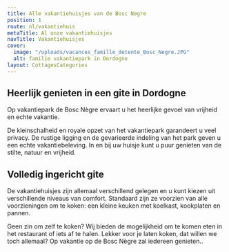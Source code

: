 ```yaml
---
title: Alle vakantiehuisjes van de Bosc Negre
position: 1
route: nl/vakantiehuis
metaTitle: Al onze vakantiehuisjes
navTitle: Vakantiehuisjes
cover:
  image: "/uploads/vacances_famille_detente_Bosc_Negre.JPG"
  alt: familie vakantiepark in Dordogne
layout: CottagesCategories
---
```


## Heerlijk genieten in een gite in Dordogne

Op vakantiepark de Bosc Nègre ervaart u het heerlijke gevoel van vrijheid en echte vakantie.

De kleinschalheid en royale opzet van het vakantiepark garandeert u veel privacy. De rustige ligging en de gevarieerde indeling van het park geven u een echte vakantiebeleving.
In en bij uw huisje kunt u puur genieten van de stilte, natuur en vrijheid.

## Volledig ingericht gite

De vakantiehuisjes zijn allemaal verschillend gelegen en u kunt kiezen uit verschillende niveaus van comfort. Standaard zijn ze voorzien van alle voorzieningen om te koken: een kleine keuken met koelkast, kookplaten en pannen. 

Geen zin om zelf te koken? Wij bieden de mogelijkheid om te komen eten in het restaurant of iets af te halen. Lekker voor je laten koken, dat willen we toch allemaal? Op vakantie op de Bosc Nègre zal iedereen genieten..
